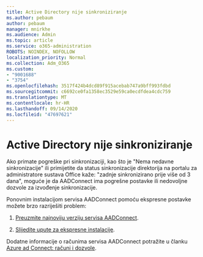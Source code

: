 ```yaml
---
title: Active Directory nije sinkroniziranje
ms.author: pebaum
author: pebaum
manager: mnirkhe
ms.audience: Admin
ms.topic: article
ms.service: o365-administration
ROBOTS: NOINDEX, NOFOLLOW
localization_priority: Normal
ms.collection: Adm_O365
ms.custom:
- "9001688"
- "3754"
ms.openlocfilehash: 3517f424b4dcd89f915acebab747a9bff993fdbd
ms.sourcegitcommit: c6692ce0fa1358ec3529e59ca0ecdfdea4cdc759
ms.translationtype: MT
ms.contentlocale: hr-HR
ms.lasthandoff: 09/14/2020
ms.locfileid: "47697621"
---
```

# <a name="active-directory-not-syncing"></a>Active Directory nije sinkroniziranje

Ako primate pogreške pri sinkronizaciji, kao što je "Nema nedavne sinkronizacije" ili primijetite da status sinkronizacije direktorija na portalu za administratore sustava Office kaže: "zadnje sinkronizirano prije više od 3 dana", moguće je da AADConnect ima pogrešne postavke ili nedovoljne dozvole za izvođenje sinkronizacije.  

Ponovnim instalacijom servisa AADConnect pomoću ekspresne postavke možete brzo razriješiti problem:

1. [Preuzmite najnoviju verziju servisa AADConnect](https://go.microsoft.com/fwlink/?LinkId=615771).

2. [Slijedite upute za ekspresne instalacije](https://docs.microsoft.com/azure/active-directory/hybrid/how-to-connect-install-express).

Dodatne informacije o računima servisa AADConnect potražite u članku [Azure ad Connect: računi i dozvole](https://docs.microsoft.com/azure/active-directory/hybrid/reference-connect-accounts-permissions).
